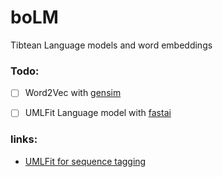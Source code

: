 # boLM
Tibtean Language models and word embeddings

### Todo:
- [ ] Word2Vec with [gensim](https://github.com/RaRe-Technologies/gensim)
- [ ] UMLFit Language model with [fastai](https://forums.fast.ai/t/language-model-zoo-gorilla/14623)


### links:
- [UMLFit for sequence tagging](https://forums.fast.ai/t/ulmfit-for-sequence-tagging/20328)
